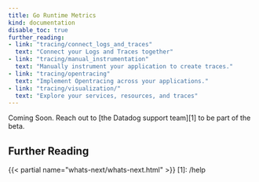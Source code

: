```yaml
---
title: Go Runtime Metrics
kind: documentation
disable_toc: true
further_reading:
- link: "tracing/connect_logs_and_traces"
  text: "Connect your Logs and Traces together"
- link: "tracing/manual_instrumentation"
  text: "Manually instrument your application to create traces."
- link: "tracing/opentracing"
  text: "Implement Opentracing across your applications."
- link: "tracing/visualization/"
  text: "Explore your services, resources, and traces"
---
```


Coming Soon. Reach out to [the Datadog support team][1] to be part of the beta.


## Further Reading

{{< partial name="whats-next/whats-next.html" >}}
[1]: /help
